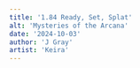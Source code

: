 ```yaml
---
title: '1.84 Ready, Set, Splat'
alt: 'Mysteries of the Arcana'
date: '2024-10-03'
author: 'J Gray'
artist: 'Keira'
---
```

